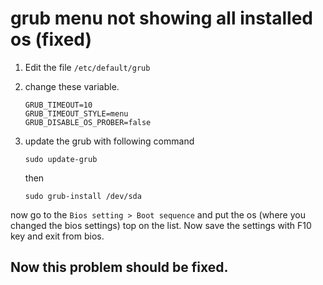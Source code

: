 # grub menu not showing all installed os (fixed)

1. Edit the file ```/etc/default/grub```

2. change these variable.

    ```
    GRUB_TIMEOUT=10
    GRUB_TIMEOUT_STYLE=menu
    GRUB_DISABLE_OS_PROBER=false
    ```

3. update the grub with following command
    ```
    sudo update-grub
    ```
    then
    
    ```
    sudo grub-install /dev/sda
    ```

now go to the ``` Bios setting > Boot sequence ```
and put the os (where you changed the bios settings) top on the list. Now save the settings with F10 key and exit from bios.

## Now this problem should be fixed.
